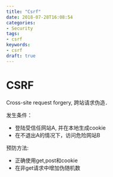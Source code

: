 ```yaml
---
title: "Csrf"
date: 2018-07-28T16:08:54
categories:
- Security
tags:
- csrf
keywords:
- csrf
draft: true
---
```


# CSRF

Cross-site request forgery, 跨站请求伪造．

发生条件：

* 登陆受信任网站A, 并在本地生成cookie
* 在不退出A的情况下，访问危险网站B

预防方法:

* 正确使用get,post和cookie
* 在非get请求中增加伪随机数


